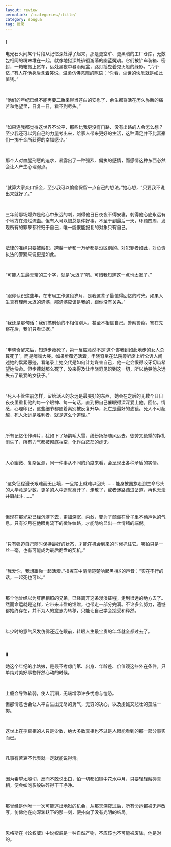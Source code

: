 ```yaml
---
layout: review
permalink: /:categories/:title/
category: sougua
tag: 摘录
---
```




### I

电光石火间某个片段从记忆深处浮了起来，那是更空旷、更黑暗的工厂仓库，无数包相同的粉末堆在一起，就像地狱深处徘徊游荡的幽蓝冤魂。它们被铲车装箱、密封，一箱箱搬上货车，远处黑夜中暴雨倾盆，路灯摇曳着鬼火般的绿影。“六个亿，”有人在他身后含着笑说，温柔仿佛恶魔的昵语：“你看，尘世的快乐就是如此值钱。”

<br>

“他们的年纪已经不能再要二胎来聊当苍白的安慰了，余生都将活在历久弥新的痛苦和绝望里，日复一日，看不到尽头。”

<br>

“如果连我都觉得这世界不公平，那些比我更没有门路、没有出路的人会怎么想？至少我还可以凭自己的力量考出来，给家人带来更好的生活，这种满足并不比富豪们一掷千金所获得的幸福感少。”

<br>

那个人对血腥刑惩的追求，暴露出了一种强烈、偏执的感情，而感情这种东西必然会让人产生心理弱点。

<br>

“就算大家众口铄金，至少我可以偷偷保留一点自己的想法。”她心想，“只要我不说出来就好了。”

<br>

三年前那场爆炸是他心中永远的刺，刺得他日日夜夜不得安寝，刺得他心底永远有个地方在溃烂流血。但有人可以恨总是件好事，不至于到最后一天，环顾四周，发现所有的罪孽都终归于自己，唯一能恨能报复的对象只有自己。

<br>

法律的准绳只要被触犯，跨越一步和一万步都是没区别的。对犯罪者如此，对负责执法的警察来说更是如此。

<br>

“可能人生最无奈的三个字，就是‘太迟了’吧。可惜我知道这一点也太迟了。”

<br>

“跟你认识这些年，在市局工作这段岁月，是我这辈子最值得回忆的时光。如果人生真有理解太迟的遗憾，那遗憾应该是我的，跟你没有关系。”

<br>

“我还是那句话：我们搞刑侦的不相信别人，甚至不相信自己。警察警察，警在先察在后，我们只看证据。”

<br>

“申晓奇醒来后，知道步薇死了，第一反应竟然不是‘这个害我到如此地步的女人总算死了’，而是嚎啕大哭。如果步薇还活着，申晓奇坐在法院旁听席上听公诉人阐述她的累累恶迹，看笔录上她交代是如何计划谋害自己，他一定会恨得咬牙切齿希望她偿命。但步薇就那么死了，没来得及让申晓奇见识到这一切，所以他哭他永远失去了最爱的女孩子。”

<br>

“死人不管生前怎样，留给活人的永远是最美好的东西，她会在之后的无数个日日夜夜里重复他的每一个眼神、每一句话，直到把自己催眠得深深爱上他。回忆，情感，心理印记，这些细节都随着离别被反复升华，死亡是最好的滤镜。死人不可超越，死人永远是胜利者，就是这么个道理。”

<br>

所有记忆化作碎片，犹如下了场鹅毛大雪，纷纷扬扬随风远去。徒劳又绝望的挣扎消失了，所有力气都被彻底抽空，化作白茫茫的虚无。

<br>

人心幽微、复杂叵测，同一件事从不同的角度来看，会呈现出各种矛盾的实情。

<br>

“这条征程漫长艰难而无止境，一旦踏上就难以回头 …… 能身披国旗走到生命尽头的人毕竟是少数，更多的人中途就离开了，走散了，或者迷路踏进岔道，再也无法并肩战斗 ……”

<br>

但现在那光彩已经沉淀下去，更加深沉、内敛，变为了蕴藏在骨子里不动声色的气息。只有岁月在他眼角流下的微许纹路，才能隐约显出一丝情绪的端倪。

<br>

“只有强迫自己随时保持最好的状态，才能在机会到来的时候抓住它。哪怕只是一丝一毫，也有可能成为最后翻盘的契机。”

<br>

“我爱你，我想跟你一起活着。”指挥车中清清楚楚响起黑桃K的声音：“实在不行的话，一起死也可以。”

<br>

那个他曾经以为肝胆相照的兄弟，已经离开这条漫漫征程，走到很远的地方去了。
然而命运就是这样，它带来丰盈的馈赠，也带走一部分完满。不论多么努力，遗憾都始终存在，并不为人的意志为转移，只能让自己学会接受和释然。

<br>

年少时的意气风发仿佛还近在眼前，转眼人生最宝贵的年华就全都过去了。

<br>

### II

她这个年纪的小姑娘，是最不考虑门第、出身、年龄差、价值观这些外在条件，只单纯对美好事物怦然心动的时候。

<br>

上瘾会导致软弱，使人沉溺，无端增添许多忧虑与惶恐。

但那情意也会让人平白生出无尽的勇气，无穷的决心，以及虔诚又悲壮的孤注一掷。

<br>

这世上在乎真相的人只是少数，绝大多数真相也不过是人眼能看到的那一部分事实而已。

<br>

凡事有苦衷不代表就一定就能说得清。

<br>

因为希望太殷切，反而不敢说出口，怕一切都如镜中花水中月，只要轻轻触碰真相，便会如泡影般破碎得干干净净。

<br>

那曾经是他唯一一次可能逃出地狱的机会，从那天深夜过后，所有命运都被无声改写，仿佛他在向深渊跃下的那一刻，便扑向了没有光明的结局。

<br>

恩格斯在《论权威》中说权威是一种自然产物，不应该也不可能被废除，他是对的。

